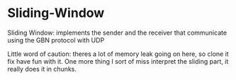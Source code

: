 Sliding-Window
==============

Sliding Window: implements the sender and the receiver that communicate using the GBN protocol with UDP

Little word of caution: theres a lot of memory leak going on here, so clone it fix have fun with it.
One more thing I sort of miss interpret the sliding part, it really does it in chunks.